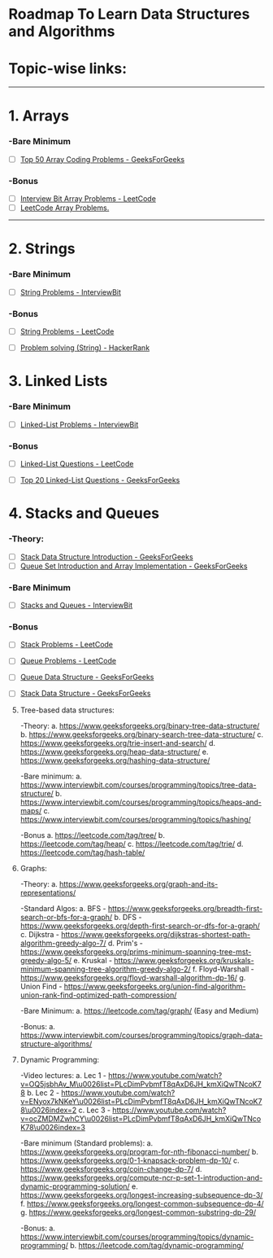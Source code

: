 Roadmap To Learn Data Structures and Algorithms
===============================================

# Topic-wise links:
-------------------
# 1. Arrays

###	-Bare Minimum
- [ ] [Top 50 Array Coding Problems - GeeksForGeeks](https://www.geeksforgeeks.org/top-50-array-coding-problems-for-interviews/ "Top 50 Array Coding Problems - GeeksForGeeks")

###	-Bonus
- [ ] [Interview Bit Array Problems - LeetCode](https://www.interviewbit.com/courses/programming/topics/arrays/ "Interview Bit Array Problems - LeetCode")
- [ ] [LeetCode Array Problems.](https://leetcode.com/tag/array/ "Array Problems - LeetCode")
---------------------------------------------


# 2. Strings

###	-Bare Minimum
- [ ] [String Problems - InterviewBit](https://www.interviewbit.com/courses/programming/topics/strings/ "String Problems - InterviewBit")
	
###	-Bonus
- [ ] [String Problems - LeetCode](https://leetcode.com/tag/string/ "String Problems - LeetCode")
- [ ] [Problem solving (String) - HackerRank](https://www.hackerrank.com/domains/algorithms?filters%5Bstatus%5D%5B%5D=unsolved%5Cu0026filters%5Bsubdomains%5D%5B%5D%3Dstrings%5Cu0026badge_type%3Dproblem-solving&filters%5Bstatus%5D%5B%5D=unsolved&filters%5Bsubdomains%5D%5B%5D=strings "Problem solving (String) - HackerRank")


# 3. Linked Lists
	
###	-Bare Minimum
- [ ] [Linked-List Problems - InterviewBit](https://www.interviewbit.com/courses/programming/topics/linked-lists/ "Linked-List Problems - InterviewBit")

###	-Bonus
- [ ] [Linked-List Questions - LeetCode](https://leetcode.com/tag/linked-list/ "Linked-List Questions - LeetCode")
- [ ] [Top 20 Linked-List Questions - GeeksForGeeks](https://www.geeksforgeeks.org/top-20-linked-list-interview-question/ "Top 20 Linked-List Questions - GeeksForGeeks")


# 4. Stacks and Queues
	
###	-Theory:
- [ ] [Stack Data Structure Introduction - GeeksForGeeks](https://www.geeksforgeeks.org/stack-data-structure-introduction-program/ "Stack Data Structure Introduction - GeeksForGeeks")
- [ ] [Queue Set Introduction and Array Implementation - GeeksForGeeks](https://www.geeksforgeeks.org/queue-set-1introduction-and-array-implementation/ "Queue Set Introduction and Array Implementation - GeeksForGeeks")

###	-Bare Minimum
- [ ] [Stacks and Queues - InterviewBit](https://www.interviewbit.com/courses/programming/topics/stacks-and-queues/ "Stacks and Queues - InterviewBit")

###	-Bonus
- [ ] [Stack Problems - LeetCode](https://leetcode.com/tag/stack/ "Stack Problems - LeetCode")
- [ ] [Queue Problems - LeetCode](https://leetcode.com/tag/queue/ "Queue Problems - LeetCode")
- [ ] [Queue Data Structure - GeeksForGeeks](https://www.geeksforgeeks.org/queue-data-structure/ "Queue Data Structure - GeeksForGeeks")
- [ ] [Stack Data Structure - GeeksForGeeks](https://www.geeksforgeeks.org/stack-data-structure0 "Stack Data Structure - GeeksForGeeks")


5. Tree-based data structures:

	-Theory:
		a. https://www.geeksforgeeks.org/binary-tree-data-structure/
		b. https://www.geeksforgeeks.org/binary-search-tree-data-structure/
		c. https://www.geeksforgeeks.org/trie-insert-and-search/
		d. https://www.geeksforgeeks.org/heap-data-structure/
		e. https://www.geeksforgeeks.org/hashing-data-structure/

	-Bare minimum:
		a. https://www.interviewbit.com/courses/programming/topics/tree-data-structure/
		b. https://www.interviewbit.com/courses/programming/topics/heaps-and-maps/
		c. https://www.interviewbit.com/courses/programming/topics/hashing/

	-Bonus
		a. https://leetcode.com/tag/tree/
		b. https://leetcode.com/tag/heap/
		c. https://leetcode.com/tag/trie/
		d. https://leetcode.com/tag/hash-table/


6. Graphs:

	-Theory:
		a. https://www.geeksforgeeks.org/graph-and-its-representations/

	-Standard Algos:
		a. BFS - https://www.geeksforgeeks.org/breadth-first-search-or-bfs-for-a-graph/
		b. DFS - https://www.geeksforgeeks.org/depth-first-search-or-dfs-for-a-graph/
		c. Dijkstra - https://www.geeksforgeeks.org/dijkstras-shortest-path-algorithm-greedy-algo-7/
		d. Prim's - https://www.geeksforgeeks.org/prims-minimum-spanning-tree-mst-greedy-algo-5/
		e. Kruskal - https://www.geeksforgeeks.org/kruskals-minimum-spanning-tree-algorithm-greedy-algo-2/
		f. Floyd-Warshall - https://www.geeksforgeeks.org/floyd-warshall-algorithm-dp-16/
		g. Union Find - https://www.geeksforgeeks.org/union-find-algorithm-union-rank-find-optimized-path-compression/


	-Bare Minimum:
		a. https://leetcode.com/tag/graph/ (Easy and Medium)

	-Bonus:
		a. https://www.interviewbit.com/courses/programming/topics/graph-data-structure-algorithms/


7. Dynamic Programming:
	
	-Video lectures:
		a. Lec 1 - https://www.youtube.com/watch?v=OQ5jsbhAv_M\u0026list=PLcDimPvbmfT8qAxD6JH_kmXiQwTNcoK78
		b. Lec 2 - https://www.youtube.com/watch?v=ENyox7kNKeY\u0026list=PLcDimPvbmfT8qAxD6JH_kmXiQwTNcoK78\u0026index=2
		c. Lec 3 - https://www.youtube.com/watch?v=ocZMDMZwhCY\u0026list=PLcDimPvbmfT8qAxD6JH_kmXiQwTNcoK78\u0026index=3

	-Bare minimum (Standard problems):
		a. https://www.geeksforgeeks.org/program-for-nth-fibonacci-number/
		b. https://www.geeksforgeeks.org/0-1-knapsack-problem-dp-10/
		c. https://www.geeksforgeeks.org/coin-change-dp-7/
		d. https://www.geeksforgeeks.org/compute-ncr-p-set-1-introduction-and-dynamic-programming-solution/
		e. https://www.geeksforgeeks.org/longest-increasing-subsequence-dp-3/
		f. https://www.geeksforgeeks.org/longest-common-subsequence-dp-4/
		g. https://www.geeksforgeeks.org/longest-common-substring-dp-29/


	-Bonus:
		a. https://www.interviewbit.com/courses/programming/topics/dynamic-programming/
		b. https://leetcode.com/tag/dynamic-programming/
